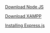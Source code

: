 [Download Node JS](https://nodejs.org/en/)

[Download XAMPP](https://www.apachefriends.org/download.html)

[Installing Express.js](https://expressjs.com/en/starter/installing.html)

